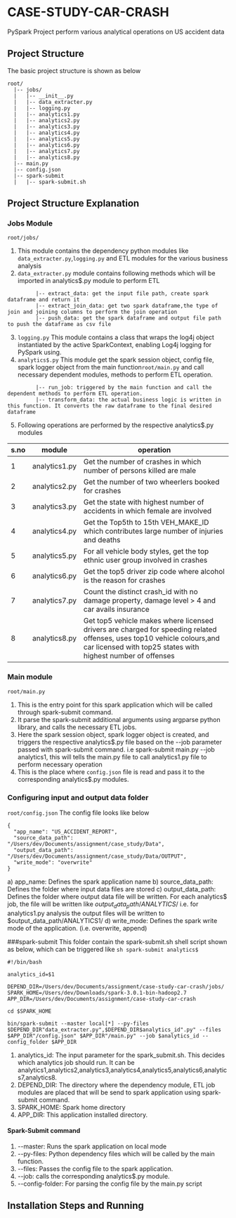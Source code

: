 # CASE-STUDY-CAR-CRASH
 PySpark Project perform various analytical operations on US accident data
 
## Project Structure
The basic project structure is shown as below

```
root/
  |-- jobs/
  |   |-- __init__.py
  |   |-- data_extracter.py
  |   |-- logging.py
  |   |-- analytics1.py
  |   |-- analytics2.py
  |   |-- analytics3.py
  |   |-- analytics4.py
  |   |-- analytics5.py
  |   |-- analytics6.py
  |   |-- analytics7.py
  |   |-- analytics8.py
  |-- main.py
  |-- config.json
  |-- spark-submit
  |   |-- spark-submit.sh
```

## Project Structure Explanation
### Jobs Module 
```root/jobs/```
1. This module contains the dependency python modules like ```data_extracter.py```,```logging.py``` and ETL modules for the various business analysis
2. ```data_extracter.py``` module contains following methods which will be imported in analytics$.py module to perform ETL
```
         |-- extract_data: get the input file path, create spark dataframe and return it
         |-- extract_join_data: get two spark dataframe,the type of join and joining columns to perform the join operation
         |-- push_data: get the spark dataframe and output file path to push the dataframe as csv file
```
3. ```logging.py``` This module contains a class that wraps the log4j object instantiated by the active SparkContext, enabling Log4j logging for PySpark using.
4. ```analytics$.py``` This module get the spark session object, config file, spark logger object from the main function```root/main.py``` and call necessary dependent modules, methods to perform ETL operation.
```
         |-- run_job: triggered by the main function and call the dependent methods to perform ETL operation.
         |-- transform_data: the actual business logic is written in this function. It converts the raw dataframe to the final desired dataframe
```
5. Following operations are performed by the respective analytics$.py modules


| s.no | module        | operation                                                                                                                                                                               |
|------|---------------|-----------------------------------------------------------------------------------------------------------------------------------------------------------------------------------------|
| 1    | analytics1.py | Get the number of crashes in which number of persons killed are male                                                                                                                    |
| 2    | analytics2.py | Get the number of two wheerlers booked for crashes                                                                                                                                      |
| 3    | analytics3.py | Get the state with highest number of accidents in which female are involved                                                                                                             |
| 4    | analytics4.py | Get the Top5th to 15th VEH_MAKE_ID which contributes large number of injuries and deaths                                                                                                |
| 5    | analytics5.py | For all vehicle body styles, get the top ethnic user group involved in crashes                                                                                                                  |
| 6    | analytics6.py | Get the top5 driver zip code where alcohol is the reason for crashes                                                                                                                    |
| 7    | analytics7.py | Count the distinct crash_id with no damage property, damage level > 4 and car avails insurance                                                                                     |
| 8    | analytics8.py | Get top5 vehicle makes where licensed drivers are charged for speeding related offenses, uses top10 vehicle colours,and car licensed with top25 states with highest number of offenses |

### Main module
```root/main.py```
1. This is the entry point for this spark application which will be called through spark-submit command.
2. It parse the spark-submit additional arguments using argparse python library, and calls the necessary ETL jobs. 
3. Here the spark session object, spark logger object is created, and triggers the respective analytics$.py file based on the --job parameter passed with spark-submit command. i.e spark-submit main.py --job analytics1, this will tells the main.py file to call analytics1.py file to perform necessary operation
4. This is the place where ```config.json``` file is read and pass it to the corresponding analytics$.py modules.

### Configuring input and output data folder
```root/config.json```
The config file looks like below
```
{
  "app_name": "US_ACCIDENT_REPORT",
  "source_data_path": "/Users/dev/Documents/assignment/case_study/Data",
  "output_data_path": "/Users/dev/Documents/assignment/case_study/Data/OUTPUT",
  "write_mode": "overwrite"
}
```
a) app_name: Defines the spark application name
b) source_data_path: Defines the folder where input data files are stored
c) output_data_path: Defines the folder where output data file will be written. For each analytics$ job, the file will be written like $output_data_path/ANALYTICS$/
i.e. for analytics1.py analysis the output files will be written to $output_data_path/ANALYTICS1/
d) write_mode: Defines the spark write mode of the application. (i.e. overwrite, append)

###spark-submit
This folder contain the spark-submit.sh shell script shown as below, which can be triggered like ```sh spark-submit analytics$```
```
#!/bin/bash

analytics_id=$1

DEPEND_DIR=/Users/dev/Documents/assignment/case-study-car-crash/jobs/
SPARK_HOME=/Users/dev/Downloads/spark-3.0.1-bin-hadoop2.7
APP_DIR=/Users/dev/Documents/assignment/case-study-car-crash

cd $SPARK_HOME

bin/spark-submit --master local[*] --py-files $DEPEND_DIR"data_extracter.py",$DEPEND_DIR$analytics_id".py" --files $APP_DIR"/config.json" $APP_DIR"/main.py" --job $analytics_id --config_folder $APP_DIR

```
1. analytics_id: The input parameter for the spark_submit.sh. This decides which analytics job should run. It can be analytics1,analytics2,analytics3,analytics4,analytics5,analytics6,analytics7,analytics8.
2. DEPEND_DIR: The directory where the dependency module, ETL job modules are placed that will be send to spark application using spark-submit command.
3. SPARK_HOME: Spark home directory
4. APP_DIR: This application installed directory.

#### Spark-Submit command
1. --master: Runs the spark application on local mode
2. --py-files: Python dependency files which will be called by the main function.
3. --files: Passes the config file to the spark application.
4. --job: calls the corresponding analytics$.py module.
5. --config-folder: For parsing the config file by the main.py script

## Installation Steps and Running

